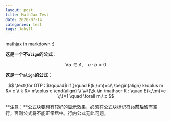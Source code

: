 ```yaml
---
layout: post
title: MathJax Test
date: 2020-07-14
categories: test
tags: Jekyll 
---
```


mathjax in markdown :)

**这是一个不`align`的公式**：

$$
\forall \alpha \in A, \quad a \cdot b = 0
$$

**这是一个`align`的公式**：

$$
\text{for OTP : $\qquad$ if }\quad E(k,\:m)=c\\
\begin{align}
k\oplus m &= c \\
k &= m\oplus c
\end{align}
\\
\#\{\;k \in \mathscr K : \quad E(k,\:m)=c \;\}=1 \quad \forall m,\:c
$$

**注意：**公式块要想有较好的显示效果，必须在公式块标记符`$$`**前后**留有空行，否则公式将不能正常居中。行内公式无此问题。